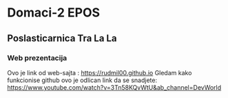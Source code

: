 # Domaci-2 EPOS

## Poslasticarnica Tra La La

### Web prezentacija

Ovo je link od web-sajta : https://rudmil00.github.io
Gledam kako funkcionise github ovo je odlican link da se snadjete: https://www.youtube.com/watch?v=3Tn58KQvWtU&ab_channel=DevWorld
